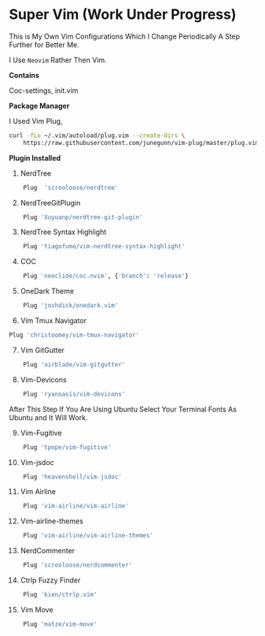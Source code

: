 # Super Vim (Work Under Progress)

This is My Own Vim Configurations Which I Change Periodically A Step Further for Better Me.

I Use `Neovim` Rather Then Vim.

**Contains**

Coc-settings,
init.vim

**Package Manager**

I Used Vim Plug,

```bash
curl -fLo ~/.vim/autoload/plug.vim --create-dirs \
    https://raw.githubusercontent.com/junegunn/vim-plug/master/plug.vim
```

**Plugin Installed**

1. NerdTree

```bash
    Plug  'scrooloose/nerdtree'
```

2. NerdTreeGitPlugin

```bash
    Plug 'Xuyuanp/nerdtree-git-plugin'
```

3. NerdTree Syntax Highlight

```bash
    Plug 'tiagofumo/vim-nerdtree-syntax-highlight'
```

4. COC

```bash
    Plug 'neoclide/coc.nvim', {'branch': 'release'}
```

5. OneDark Theme

```bash
    Plug 'joshdick/onedark.vim'
```

6. Vim Tmux Navigator

```bash
Plug 'christoomey/vim-tmux-navigator'
```

7. Vim GitGutter

```bash
    Plug 'airblade/vim-gitgutter'
```

8. Vim-Devicons

```bash
    Plug 'ryanoasis/vim-devicons'
```

After This Step If You Are Using Ubuntu Select Your Terminal Fonts As Ubuntu and It Will Work.

9. Vim-Fugitive

```bash
    Plug 'tpope/vim-fugitive'
```

10. Vim-jsdoc

```bash
    Plug 'heavenshell/vim-jsdoc'
```

11. Vim Airline

```bash
    Plug 'vim-airline/vim-airline'
```

12. Vim-airline-themes

```bash
    Plug 'vim-airline/vim-airline-themes'
```

13. NerdCommenter

```bash
    Plug 'scrooloose/nerdcommenter'
```

14. Ctrlp Fuzzy Finder

```bash
    Plug 'kien/ctrlp.vim'
```

15. Vim Move

```bash
    Plug 'matze/vim-move'
```
